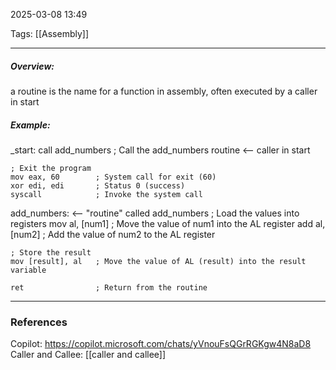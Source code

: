 2025-03-08 13:49

Tags: [[Assembly]] 

------------------------------------------------

##### Overview: 
a routine is the name for a function in assembly, often executed by a caller in start

##### Example:
_start:
    call add_numbers   ; Call the add_numbers routine     <-- caller in start

    ; Exit the program
    mov eax, 60        ; System call for exit (60)
    xor edi, edi       ; Status 0 (success)
    syscall            ; Invoke the system call

add_numbers:                              <-- "routine" called add_numbers
    ; Load the values into registers
    mov al, [num1]     ; Move the value of num1 into the AL register
    add al, [num2]     ; Add the value of num2 to the AL register

    ; Store the result
    mov [result], al   ; Move the value of AL (result) into the result variable

    ret                ; Return from the routine



------------------------------------------------------
### References
Copilot: https://copilot.microsoft.com/chats/yVnouFsQGrRGKgw4N8aD8
Caller and Callee: [[caller and callee]] 